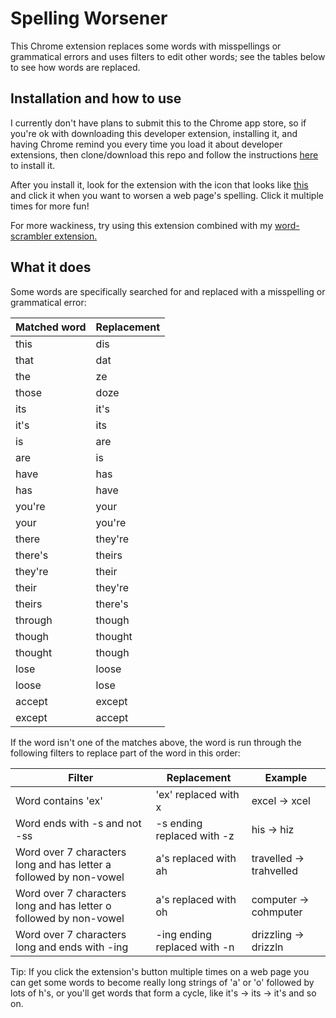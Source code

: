 # Spelling Worsener
This Chrome extension replaces some words with misspellings or grammatical errors and uses filters to edit other words; see the tables below to see how words are replaced.

## Installation and how to use

I currently don't have plans to submit this to the Chrome app store, so if you're ok with downloading this developer extension, installing it, and having Chrome remind you every time you load it about developer extensions, then clone/download this repo and follow the instructions [here](http://www.howtogeek.com/233355/how-to-install-extensions-from-outside-the-chrome-web-store-and-firefox-add-ons-gallery/) to install it.

After you install it, look for the extension with the icon that looks like [this](spelling-worsener/no-grammar.png) and click it when you want to worsen a web page's spelling. Click it multiple times for more fun!

For more wackiness, try using this extension combined with my [word-scrambler extension.](https://github.com/m1c0l/word-scrambler)

## What it does

Some words are specifically searched for and replaced with a misspelling or grammatical error:

| Matched word | Replacement |
| --- | --- |
| this | dis |
| that | dat |
| the | ze |
| those | doze |
| its | it's |
| it's | its |
| is | are |
| are | is |
| have | has |
| has | have |
| you're | your |
| your | you're |
| there | they're |
| there's | theirs |
| they're | their |
| their | they're |
| theirs | there's |
| through | though |
| though | thought |
| thought | though |
| lose | loose |
| loose | lose |
| accept | except |
| except | accept |

If the word isn't one of the matches above, the word is run through the following filters to replace part of the word in this order:

| Filter | Replacement | Example |
| --- | --- | --- |
| Word contains 'ex' | 'ex' replaced with x | excel -> xcel |
| Word ends with -s and not -ss | -s ending replaced with -z | his -> hiz |
| Word over 7 characters long and has letter a followed by non-vowel | a's replaced with ah | travelled -> trahvelled |
| Word over 7 characters long and has letter o followed by non-vowel | a's replaced with oh | computer -> cohmputer |
| Word over 7 characters long and ends with -ing | -ing ending replaced with -n | drizzling -> drizzln |

Tip: If you click the extension's button multiple times on a web page you can get some words to become really long strings of 'a' or 'o' followed by lots of h's, or you'll get words that form a cycle, like it's -> its -> it's and so on.
